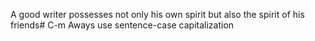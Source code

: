 A good writer possesses not only his own spirit but also the spirit of his friends# C-m
Aways use sentence-case capitalization
